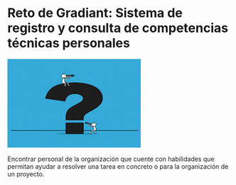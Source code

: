 # Reto de Gradiant: Sistema de registro y consulta de competencias técnicas personales

<img src = "images/logo.jpeg" width = 300 height = 200>


Encontrar personal de la organización que cuente con habilidades que permitan ayudar a resolver una tarea en concreto o para la organización de un proyecto.

